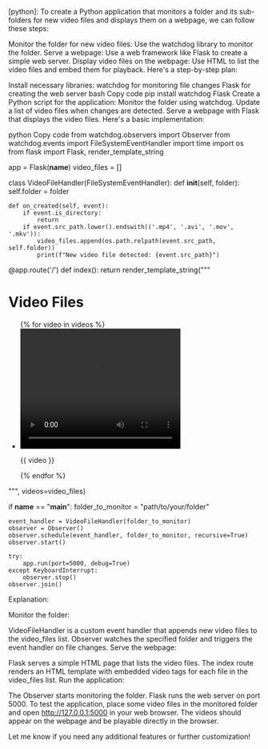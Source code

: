 [python]: To create a Python application that monitors a folder and its sub-folders for new video files and displays them on a webpage, we can follow these steps:

Monitor the folder for new video files: Use the watchdog library to monitor the folder.
Serve a webpage: Use a web framework like Flask to create a simple web server.
Display video files on the webpage: Use HTML to list the video files and embed them for playback.
Here's a step-by-step plan:

Install necessary libraries:
watchdog for monitoring file changes
Flask for creating the web server
bash
Copy code
pip install watchdog Flask
Create a Python script for the application:
Monitor the folder using watchdog.
Update a list of video files when changes are detected.
Serve a webpage with Flask that displays the video files.
Here's a basic implementation:

python
Copy code
from watchdog.observers import Observer
from watchdog.events import FileSystemEventHandler
import time
import os
from flask import Flask, render_template_string

app = Flask(__name__)
video_files = []

class VideoFileHandler(FileSystemEventHandler):
    def __init__(self, folder):
        self.folder = folder

    def on_created(self, event):
        if event.is_directory:
            return
        if event.src_path.lower().endswith(('.mp4', '.avi', '.mov', '.mkv')):
            video_files.append(os.path.relpath(event.src_path, self.folder))
            print(f"New video file detected: {event.src_path}")

@app.route('/')
def index():
    return render_template_string("""
    <!DOCTYPE html>
    <html lang="en">
    <head>
        <meta charset="UTF-8">
        <meta name="viewport" content="width=device-width, initial-scale=1.0">
        <title>Video Files</title>
    </head>
    <body>
        <h1>Video Files</h1>
        <ul>
            {% for video in videos %}
            <li>
                <video width="320" height="240" controls>
                    <source src="{{ video }}" type="video/mp4">
                    Your browser does not support the video tag.
                </video>
                <p>{{ video }}</p>
            </li>
            {% endfor %}
        </ul>
    </body>
    </html>
    """, videos=video_files)

if __name__ == "__main__":
    folder_to_monitor = "path/to/your/folder"
    
    event_handler = VideoFileHandler(folder_to_monitor)
    observer = Observer()
    observer.schedule(event_handler, folder_to_monitor, recursive=True)
    observer.start()

    try:
        app.run(port=5000, debug=True)
    except KeyboardInterrupt:
        observer.stop()
    observer.join()
Explanation:

Monitor the folder:

VideoFileHandler is a custom event handler that appends new video files to the video_files list.
Observer watches the specified folder and triggers the event handler on file changes.
Serve the webpage:

Flask serves a simple HTML page that lists the video files.
The index route renders an HTML template with embedded video tags for each file in the video_files list.
Run the application:

The Observer starts monitoring the folder.
Flask runs the web server on port 5000.
To test the application, place some video files in the monitored folder and open http://127.0.0.1:5000 in your web browser. The videos should appear on the webpage and be playable directly in the browser.

Let me know if you need any additional features or further customization!